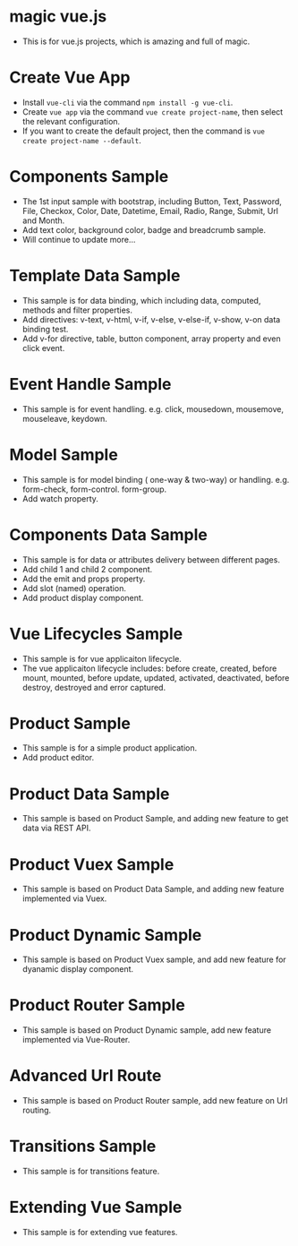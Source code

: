 # magic vue.js
 * This is for vue.js projects, which is amazing and full of magic.
 
 # Create Vue App
 * Install `vue-cli` via the command `npm install -g vue-cli`.
*  Create `vue app` via the command `vue create project-name`, then select the relevant configuration.
*  If you want to create the default project, then the command is `vue create project-name --default`.
		
 # Components Sample		
 * The 1st input sample with bootstrap, including Button, Text, Password, File, Checkox, Color, Date, Datetime, Email, Radio, Range, Submit, Url and Month.		
 * Add text color, background color, badge and breadcrumb sample.		
 * Will continue to update more...

 # Template Data Sample
 * This sample is for data binding, which including data, computed, methods and filter properties.
 * Add directives: v-text, v-html, v-if, v-else, v-else-if, v-show, v-on data binding test. 
 * Add v-for directive, table, button component, array property and even click event.

# Event Handle Sample
* This sample is for event handling. e.g. click, mousedown, mousemove, mouseleave, keydown.

# Model Sample
* This sample is for model binding ( one-way & two-way) or handling. e.g. form-check, form-control. form-group.
* Add watch property.

# Components Data Sample
* This sample is for data or attributes delivery between different pages.
* Add child 1 and child 2 component.
* Add the emit and props property.
* Add slot (named) operation.
* Add product display component.

# Vue Lifecycles Sample
* This sample is for vue applicaiton lifecycle.
* The vue applicaiton lifecycle includes: before create, created, before mount, mounted, before update, updated, activated, deactivated, before destroy, destroyed and error captured.

# Product Sample
* This sample is for a simple product application.
* Add product editor.  

# Product Data Sample
* This sample is based on Product Sample, and adding new feature to get data via REST API.

# Product Vuex Sample
* This sample is based on Product Data Sample, and adding new feature implemented via Vuex.

# Product Dynamic Sample
* This sample is based on Product Vuex sample, and add new feature for dyanamic display component.

# Product Router Sample
* This sample is based on Product Dynamic sample, add new feature implemented via Vue-Router.

# Advanced Url Route
* This sample is based on Product Router sample, add new feature on Url routing.

# Transitions Sample
* This sample is for transitions feature.

# Extending Vue Sample
* This sample is for extending vue features.
